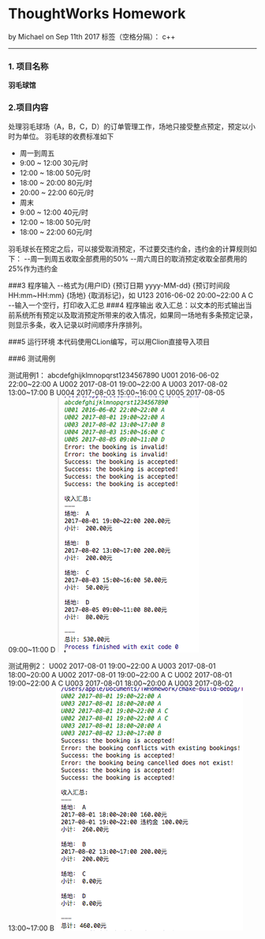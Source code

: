 ﻿# ThoughtWorks Homework
by Michael on Sep 11th 2017
标签（空格分隔）： c++

---

### 1. 项目名称
**羽毛球馆**
### 2.项目内容
处理羽毛球场（A，B，C，D）的订单管理工作，场地只接受整点预定，预定以小时为单位。
羽毛球的收费标准如下
- 周一到周五
- 9:00 ~ 12:00 30元/时 
- 12:00 ~ 18:00 50元/时 
- 18:00 ~ 20:00 80元/时 
- 20:00 ~ 22:00 60元/时
- 周末
- 9:00 ~ 12:00 40元/时 
- 12:00 ~ 18:00 50元/时 
- 18:00 ~ 22:00 60元/时

羽毛球长在预定之后，可以接受取消预定，不过要交违约金，违约金的计算规则如下：
--周一到周五收取全部费用的50%
--周六周日的取消预定收取全部费用的25%作为违约金

###3 程序输入
--格式为{⽤户ID} {预订日期 yyyy-MM-dd} {预订时间段 HH:mm~HH:mm} {场地} {取消标记}，如 U123 2016-06-02 20:00~22:00 A C 
--输入一个空行，打印收入汇总
###4 程序输出
收入汇总：以文本的形式输出当前系统所有预定以及取消预定所带来的收入情况，如果同一场地有多条预定记录，则显示多条，收入记录以时间顺序升序排列。

###5 运行环境
本代码使用CLion编写，可以用Clion直接导入项目

###6 测试用例

测试用例1：
abcdefghijklmnopqrst1234567890
U001 2016-06-02 22:00~22:00 A
U002 2017-08-01 19:00~22:00 A
U003 2017-08-02 13:00~17:00 B
U004 2017-08-03 15:00~16:00 C
U005 2017-08-05 09:00~11:00 D
![测试结果][1]

测试用例2：
U002 2017-08-01 19:00~22:00 A
U003 2017-08-01 18:00~20:00 A
U002 2017-08-01 19:00~22:00 A C
U002 2017-08-01 19:00~22:00 A C
U003 2017-08-01 18:00~20:00 A
U003 2017-08-02 13:00~17:00 B
![测试结果][2]


  [1]: https://github.com/YSFlower/TWHomework/blob/master/Snip20170912_3.png?raw=true
  [2]: https://github.com/YSFlower/TWHomework/blob/master/Snip20170912_2.png?raw=true